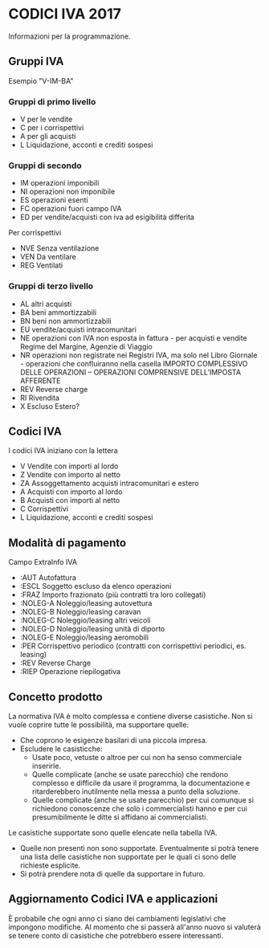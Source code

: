 # CODICI IVA 2017 

Informazioni per la programmazione.

## Gruppi IVA 
Esempio "V-IM-BA"


### Gruppi di primo livello
* V per le vendite
* C per i corrispettivi
* A per gli acquisti
* L Liquidazione, acconti e crediti sospesi 

### Gruppi di secondo 
* IM operazioni imponibili
* NI operazioni non imponibile
* ES operazioni esenti
* FC operazioni fuori campo IVA
* ED per vendite/acquisti con iva ad esigibilità differita

Per corrispettivi
* NVE Senza ventilazione
* VEN Da ventilare
* REG Ventilati

### Gruppi di terzo livello
* AL altri acquisti
* BA beni ammortizzabili
* BN beni non ammortizzabili
* EU vendite/acquisti intracomunitari
* NE operazioni con IVA non esposta in fattura - per acquisti e vendite Regime del Margine, Agenzie di Viaggio
* NR operazioni non registrate nei Registri IVA, ma solo nel Libro Giornale - operazioni che confluiranno nella casella IMPORTO COMPLESSIVO DELLE OPERAZIONI – OPERAZIONI 
  COMPRENSIVE DELL’IMPOSTA AFFERENTE
* REV Reverse charge
* RI Rivendita
* X  Escluso Estero?

## Codici IVA
I codici IVA iniziano con la lettera
* V  Vendite con importi al lordo
* Z  Vendite con importo al netto
* ZA Assoggettamento acquisti intracomunitari e estero
* A  Acquisti con importo al lordo
* B  Acquisti con importi al netto
* C  Corrispettivi
* L  Liquidazione, acconti e crediti sospesi 
	
## Modalità di pagamento
Campo ExtraInfo IVA
* :AUT Autofattura
* :ESCL Soggetto escluso da elenco operazioni
* :FRAZ Importo frazionato (più contratti tra loro collegati)
* :NOLEG-A Noleggio/leasing autovettura
* :NOLEG-B Noleggio/leasing caravan
* :NOLEG-C Noleggio/leasing altri veicoli
* :NOLEG-D Noleggio/leasing unità di diporto
* :NOLEG-E Noleggio/leasing aeromobili
* :PER Corrispettivo periodico (contratti con corrispettivi periodici, es. leasing)
* :REV Reverse Charge
* :RIEP Operazione riepilogativa

## Concetto prodotto
La normativa IVA è molto complessa e contiene diverse casistiche. 
Non si vuole coprire tutte le possibilità, ma supportare quelle:
* Che coprono le esigenze basilari di una piccola impresa.
* Escludere le casisticche:
  * Usate poco, vetuste o altroe per cui non ha senso commerciale inserirle.
  * Quelle complicate (anche se usate parecchio) che rendono complesso e difficile da usare il programma, la documentazione e ritarderebbero inutilmente nella messa a punto della soluzione.
  * Quelle complicate (anche se usate parecchio) per cui comunque si richiedono conoscenze che solo i commercialisti hanno e per cui presumibilmente le ditte si affidano ai commercialisti. 

Le casistiche supportate sono  quelle elencate nella tabella IVA.
* Quelle non presenti non sono supportate. 
  Eventualmente si potrà tenere una lista delle casistiche non supportate per le quali ci sono delle richieste esplicite. 
* Si potrà prendere nota di quelle da supportare in futuro.

## Aggiornamento Codici IVA e applicazioni
È probabile che ogni anno ci siano dei cambiamenti legislativi che impongono modifiche.
Al momento che si passerà all'anno nuovo si valuterà se tenere conto di casistiche che potrebbero essere interessanti.


  
